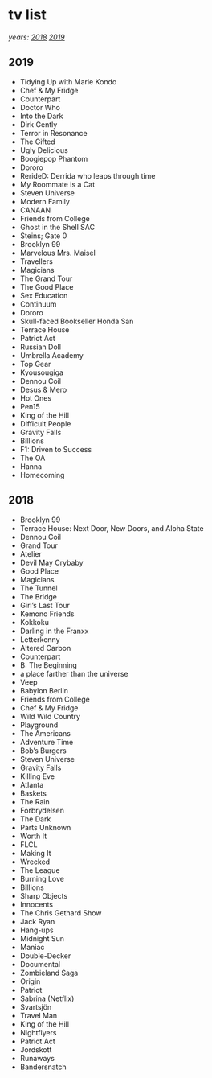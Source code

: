 # tv list
_years: [2018](#2018) [2019](#2019)_

## 2019 <a name="2019"></a>

- Tidying Up with Marie Kondo
- Chef & My Fridge
- Counterpart
- Doctor Who
- Into the Dark
- Dirk Gently
- Terror in Resonance
- The Gifted
- Ugly Delicious
- Boogiepop Phantom
- Dororo
- RerideD: Derrida who leaps through time
- My Roommate is a Cat
- Steven Universe
- Modern Family
- CANAAN
- Friends from College
- Ghost in the Shell SAC
- Steins; Gate 0
- Brooklyn 99
- Marvelous Mrs. Maisel
- Travellers
- Magicians
- The Grand Tour
- The Good Place
- Sex Education
- Continuum
- Dororo
- Skull-faced Bookseller Honda San
- Terrace House
- Patriot Act
- Russian Doll
- Umbrella Academy
- Top Gear
- Kyousougiga
- Dennou Coil
- Desus & Mero
- Hot Ones
- Pen15
- King of the Hill
- Difficult People
- Gravity Falls
- Billions
- F1: Driven to Success
- The OA
- Hanna
- Homecoming

## 2018 <a name="2018"></a>

- Brooklyn 99
- Terrace House: Next Door, New Doors, and Aloha State
- Dennou Coil
- Grand Tour
- Atelier
- Devil May Crybaby
- Good Place
- Magicians
- The Tunnel
- The Bridge
- Girl’s Last Tour
- Kemono Friends
- Kokkoku
- Darling in the Franxx
- Letterkenny
- Altered Carbon
- Counterpart
- B: The Beginning
- a place farther than the universe
- Veep
- Babylon Berlin
- Friends from College
- Chef & My Fridge
- Wild Wild Country
- Playground
- The Americans
- Adventure Time
- Bob’s Burgers
- Steven Universe
- Gravity Falls
- Killing Eve
- Atlanta
- Baskets
- The Rain
- Forbrydelsen
- The Dark
- Parts Unknown
- Worth It
- FLCL
- Making It
- Wrecked
- The League
- Burning Love
- Billions
- Sharp Objects
- Innocents
- The Chris Gethard Show
- Jack Ryan
- Hang-ups
- Midnight Sun
- Maniac
- Double-Decker
- Documental
- Zombieland Saga
- Origin
- Patriot
- Sabrina (Netflix)
- Svartsjön
- Travel Man
- King of the Hill
- Nightflyers
- Patriot Act
- Jordskott
- Runaways
- Bandersnatch